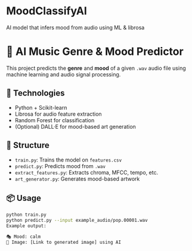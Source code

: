 # MoodClassifyAI
AI model that  infers mood from audio using ML &amp; librosa
# 🎵 AI Music Genre & Mood Predictor

This project predicts the **genre** and **mood** of a given `.wav` audio file using machine learning and audio signal processing.

## 🔧 Technologies
- Python + Scikit-learn
- Librosa for audio feature extraction
- Random Forest for classification
- (Optional) DALL·E for mood-based art generation

## 📁 Structure
- `train.py`: Trains the model on `features.csv`
- `predict.py`: Predicts  mood from `.wav`
- `extract_features.py`: Extracts chroma, MFCC, tempo, etc.
- `art_generator.py`: Generates mood-based artwork

## 📦 Usage
```bash
python train.py
python predict.py --input example_audio/pop.00001.wav
Example output:

🎭 Mood: calm
🎨 Image: [Link to generated image] using AI
